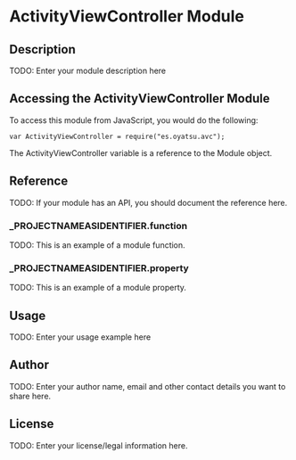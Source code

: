 # ActivityViewController Module

## Description

TODO: Enter your module description here

## Accessing the ActivityViewController Module

To access this module from JavaScript, you would do the following:

	var ActivityViewController = require("es.oyatsu.avc");

The ActivityViewController variable is a reference to the Module object.	

## Reference

TODO: If your module has an API, you should document
the reference here.

### ___PROJECTNAMEASIDENTIFIER__.function

TODO: This is an example of a module function.

### ___PROJECTNAMEASIDENTIFIER__.property

TODO: This is an example of a module property.

## Usage

TODO: Enter your usage example here

## Author

TODO: Enter your author name, email and other contact
details you want to share here. 

## License

TODO: Enter your license/legal information here.
